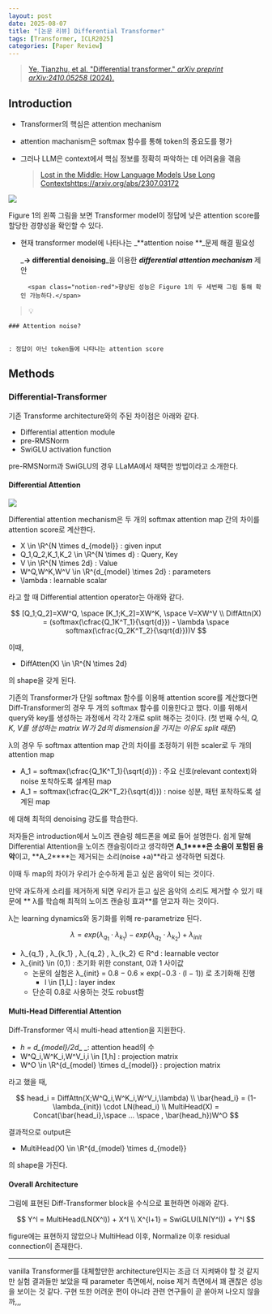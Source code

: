 ```yaml
---
layout: post
date: 2025-08-07
title: "[논문 리뷰] Differential Transformer"
tags: [Transformer, ICLR2025]
categories: [Paper Review]
---
```


> [Ye, Tianzhu, et al. "Differential transformer." ](https://arxiv.org/abs/2410.05258)[_arXiv preprint arXiv:2410.05258_](https://arxiv.org/abs/2410.05258)[ (2024).](https://arxiv.org/abs/2410.05258)



## Introduction

- Transformer의 핵심은 attention mechanism
- attention machanism은 softmax 함수를 통해 token의 중요도를 평가
- 그러나 LLM은 context에서 핵심 정보를 정확히 파악하는 데 어려움을 겪음

	> [Lost in the Middle: How Language Models Use Long Contextshttps://arxiv.org/abs/2307.03172](https://arxiv.org/abs/2307.03172)


![](https://prod-files-secure.s3.us-west-2.amazonaws.com/542b861c-36a8-4051-84e5-8804b6728dba/9083ea56-691a-4752-ae26-47f403431ac8/image.png?X-Amz-Algorithm=AWS4-HMAC-SHA256&X-Amz-Content-Sha256=UNSIGNED-PAYLOAD&X-Amz-Credential=ASIAZI2LB466ZVCUNRK2%2F20250913%2Fus-west-2%2Fs3%2Faws4_request&X-Amz-Date=20250913T090058Z&X-Amz-Expires=3600&X-Amz-Security-Token=IQoJb3JpZ2luX2VjEMb%2F%2F%2F%2F%2F%2F%2F%2F%2F%2FwEaCXVzLXdlc3QtMiJHMEUCIQCvWpLeKMRZBG7fVqy4ssK1TOwKuR%2FRFdlfrsLdC%2FWmxwIgffpgjjAdoaYWIm%2F4hvnxvw5L21RdVlevnT663pqiyk0q%2FwMIPxAAGgw2Mzc0MjMxODM4MDUiDGM%2BiER7uZgvtXHpHSrcA0Wlr%2BtBQSNohIdBu%2Bu43csQmHJEUohSAHWCOdBQjR4ZkixFkCizgO%2BAa1V2k9mT9UhdwUEXklqSDFIt9gZL2ziEdYLFfEagugCuz2eITmzYre3%2BqLe0TP3G2UrqCIB7RoE9506Vmy1%2FlxLS32LbZGPDp8x%2B5ymDA6rAX0DgZukM9HBkk0WeWQMgNGsxmqwh3yvWoY8EvlE6pXziOgu21fu8UXkWAEmrqVvp255tAJ83qRmFdK9W7ZPgAPLpGKrHLbEFMbCz%2FOuiWZ4vAksVLmypZPD0Tyc40G28cHMsfiEPCXvdVlVTCpKsURH2g0RtjiXz6bkLu5gcBrnFSWoCoqtsXtunnlp7bP%2F6fJBtWzcgciQYmAzQof0WiFtkuamA%2BKln2H9gKmsIPwTud6JzIwMA%2Fo3Y%2BWjknHO%2BNv1AFQe6aYvKYL0NaIxUIclr9XlE83Ppjpqh0CV%2BEewIpVsgdoW9QISyKK%2BMjuYHTY1cRLxz%2BR%2BssdjyTlu87ImSpnmliXSd3vajbKYxQ2ByuKclZ5hX5TavpTgF95oJ7jeejU%2BVvrYQD6PVP8s9WfBvegHb1KQjgBYBUool%2Fls7XnuNk9NLMnOtrr7KkT6YOrdYZAhANwf7WzSp4cs%2FM3C7MLqXlMYGOqUBBYeb9noDQdorNPCIDg3gcFsVWJ%2F8F95Is4NeNwTTvuw%2FCtOEtqrg6eVmhXAHABbs5knugraHQoUDN%2BpLV1DxByPPYy0DP%2FnOZSevN3FD7NBpSVWZ%2BV6jT8LNjEZ2tuQ%2FJkcR4zNLshHEJHHWnwRLaGiJjQuTTxwd2AYyn0%2FVeUL7IlQdnr1chkRcZ6oubflelwJKTOXlRlHdMLZXrv3ANBsoPbOB&X-Amz-Signature=f6467bc32cf3514909269dc9093dfc7effbb16d28ff95d6a48950b5f7beadf17&X-Amz-SignedHeaders=host&x-amz-checksum-mode=ENABLED&x-id=GetObject)


Figure 1의 왼쪽 그림을 보면 Transformer model이 정답에 낮은 attention score를 할당한 경향성을 확인할 수 있다.

- 현재 transformer model에 나타나는 _**attention noise **_문제 해결 필요성

	_**→ differential denoising**_을 이용한 _**differential attention mechanism**_ 제안


		<span class="notion-red">향상된 성능은 Figure 1의 두 세번째 그림 통해 확인 가능하다.</span>


> 💡 


	### Attention noise?


	: 정답이 아닌 token들에 나타나는 attention score



## Methods



### Differential-Transformer


기존 Transforme architecture와의 주된 차이점은 아래와 같다.

- Differential attention module
- pre-RMSNorm
- SwiGLU activation function

pre-RMSNorm과 SwiGLU의 경우 LLaMA에서 채택한 방법이라고 소개한다.



#### Differential Attention


![](https://prod-files-secure.s3.us-west-2.amazonaws.com/542b861c-36a8-4051-84e5-8804b6728dba/116d70b2-1963-4810-9167-f4c7d8a06e8f/image.png?X-Amz-Algorithm=AWS4-HMAC-SHA256&X-Amz-Content-Sha256=UNSIGNED-PAYLOAD&X-Amz-Credential=ASIAZI2LB466ZVCUNRK2%2F20250913%2Fus-west-2%2Fs3%2Faws4_request&X-Amz-Date=20250913T090058Z&X-Amz-Expires=3600&X-Amz-Security-Token=IQoJb3JpZ2luX2VjEMb%2F%2F%2F%2F%2F%2F%2F%2F%2F%2FwEaCXVzLXdlc3QtMiJHMEUCIQCvWpLeKMRZBG7fVqy4ssK1TOwKuR%2FRFdlfrsLdC%2FWmxwIgffpgjjAdoaYWIm%2F4hvnxvw5L21RdVlevnT663pqiyk0q%2FwMIPxAAGgw2Mzc0MjMxODM4MDUiDGM%2BiER7uZgvtXHpHSrcA0Wlr%2BtBQSNohIdBu%2Bu43csQmHJEUohSAHWCOdBQjR4ZkixFkCizgO%2BAa1V2k9mT9UhdwUEXklqSDFIt9gZL2ziEdYLFfEagugCuz2eITmzYre3%2BqLe0TP3G2UrqCIB7RoE9506Vmy1%2FlxLS32LbZGPDp8x%2B5ymDA6rAX0DgZukM9HBkk0WeWQMgNGsxmqwh3yvWoY8EvlE6pXziOgu21fu8UXkWAEmrqVvp255tAJ83qRmFdK9W7ZPgAPLpGKrHLbEFMbCz%2FOuiWZ4vAksVLmypZPD0Tyc40G28cHMsfiEPCXvdVlVTCpKsURH2g0RtjiXz6bkLu5gcBrnFSWoCoqtsXtunnlp7bP%2F6fJBtWzcgciQYmAzQof0WiFtkuamA%2BKln2H9gKmsIPwTud6JzIwMA%2Fo3Y%2BWjknHO%2BNv1AFQe6aYvKYL0NaIxUIclr9XlE83Ppjpqh0CV%2BEewIpVsgdoW9QISyKK%2BMjuYHTY1cRLxz%2BR%2BssdjyTlu87ImSpnmliXSd3vajbKYxQ2ByuKclZ5hX5TavpTgF95oJ7jeejU%2BVvrYQD6PVP8s9WfBvegHb1KQjgBYBUool%2Fls7XnuNk9NLMnOtrr7KkT6YOrdYZAhANwf7WzSp4cs%2FM3C7MLqXlMYGOqUBBYeb9noDQdorNPCIDg3gcFsVWJ%2F8F95Is4NeNwTTvuw%2FCtOEtqrg6eVmhXAHABbs5knugraHQoUDN%2BpLV1DxByPPYy0DP%2FnOZSevN3FD7NBpSVWZ%2BV6jT8LNjEZ2tuQ%2FJkcR4zNLshHEJHHWnwRLaGiJjQuTTxwd2AYyn0%2FVeUL7IlQdnr1chkRcZ6oubflelwJKTOXlRlHdMLZXrv3ANBsoPbOB&X-Amz-Signature=efc6c7ddae470d216285d46e869687f9b54fae045705685ce5abfb16dd69bd52&X-Amz-SignedHeaders=host&x-amz-checksum-mode=ENABLED&x-id=GetObject)


Differential attention mechanism은 두 개의 softmax attention map 간의 차이를 attention score로 계산한다.

- X \in \R^{N \times d\_{model}} : given input
- Q\_1,Q\_2,K\_1,K\_2 \in \R^{N \times d} : Query, Key
- V \in \R^{N \times 2d} : Value
- W^Q,W^K,W^V \in \R^{d\_{model} \times 2d} : parameters
- \lambda : learnable scalar

라고 할 때 Differential attention operator는 아래와 같다.


$$
[Q_1;Q_2]=XW^Q, \space [K_1;K_2]=XW^K, \space V=XW^V \\
DiffAttn(X) = (softmax(\cfrac{Q_1K^T_1}{\sqrt{d}}) - \lambda \space softmax(\cfrac{Q_2K^T_2}{\sqrt{d}}))V
$$


이때,

- DiffAtten(X) \in \R^{N \times 2d}

의 shape을 갖게 된다.


기존의 Transformer가 단일 softmax 함수를 이용해 attention score를 계산했다면 Diff-Transformer의 경우 두 개의 softmax 함수를 이용한다고 했다. 이를 위해서 query와 key를 생성하는 과정에서 각각 2개로 split 해주는 것이다. <span class="notion-red">(첫 번째 수식, </span><span class="notion-red">_Q, K, V를 생성하는 matrix W가 2d의 dismension을 가지는 이유도 split 때문_</span><span class="notion-red">)</span>


 λ의 경우 두 softmax attention map 간의 차이를 조정하기 위한 scaler로 두 개의 attention map

- A\_1 = softmax(\cfrac{Q\_1K^T\_1}{\sqrt{d}}) : 주요 신호(relevant context)와 noise 포착하도록 설계된 map
- A\_1 = softmax(\cfrac{Q\_2K^T\_2}{\sqrt{d}}) : noise 성분, 패턴 포착하도록 설계된 map 

에 대해 최적의 denoising 강도를 학습한다.


저자들은 introduction에서 노이즈 캔슬링 헤드폰을 예로 들어 설명한다. 쉽게 말해 Differential Attention을 노이즈 캔슬링이라고 생각하면 **A\_1****은 소음이 포함된 음악**이고, **A\_2****는 제거되는 소리(noise +a)**라고 생각하면 되겠다. 


이때 두 map의 차이가 우리가 순수하게 듣고 싶은 음악이 되는 것이다. 


만약 과도하게 소리를 제거하게 되면 우리가 듣고 싶은 음악의 소리도 제거할 수 있기 때문에 ** λ를 학습해 최적의 노이즈 캔슬링 효과**를 얻고자 하는 것이다.


λ는 learning dynamics와 동기화를 위해 re-parametrize 된다.


$$
\lambda = exp(\lambda_{q_1} \cdot \lambda_{k_1}) - exp(\lambda_{q_2} \cdot \lambda_{k_2}) + \lambda_{init}
$$

- λ\_{q\_1} , λ\_{k\_1} , λ\_{q\_2} , λ\_{k\_2} ∈ R^d : learnable vector
- λ\_{init} \in (0,1) : 초기화 위한 constant, 0과 1 사이값
	- 논문의 실험은 λ\_{init} = 0.8 − 0.6 × exp(−0.3 · (l − 1)) 로 초기화해 진행
		- l \in [1,L] : layer index
	- 단순히 0.8로 사용하는 것도 robust함


#### **Multi-Head Differential Attention**


Diff-Transformer 역시 multi-head attention을 지원한다.

- _h = d\_{model}/2d__ _: attention head의 수
- W^Q\_i,W^K\_i,W^V\_i,i \in [1,h] : projection matrix
- W^O \in \R^{d\_{model} \times d\_{model}} : projection matrix

라고 했을 때,


$$
head_i = DiffAttn(X;W^Q_i,W^K_i,W^V_i,\lambda) \\
\bar{head_i} = (1-\lambda_{init}) \cdot LN(head_i) \\
MultiHead(X) = Concat(\bar{head_i},\space ... \space , \bar{head_h})W^O
$$


결과적으로 output은

- MultiHead(X) \in \R^{d\_{model} \times d\_{model}}

의 shape을 가진다.



#### Overall Architecture


그림에 표현된 Diff-Transformer block을 수식으로 표현하면 아래와 같다.


$$
Y^l = MultiHead(LN(X^l)) + X^l \\
X^{l+1} = SwiGLU(LN(Y^l)) + Y^l
$$


figure에는 표현하지 않았으나 MultiHead 이후, Normalize 이후 residual connection이 존재한다.


---


vanilla Transformer를 대체할만한 architecture인지는 조금 더 지켜봐야 할 것 같지만 실험 결과들만 보았을 때 parameter 측면에서, noise 제거 측면에서 꽤 괜찮은 성능을 보이는 것 같다. 구현 또한 어려운 편이 아니라 관련 연구들이 곧 쏟아져 나오지 않을까,,,

